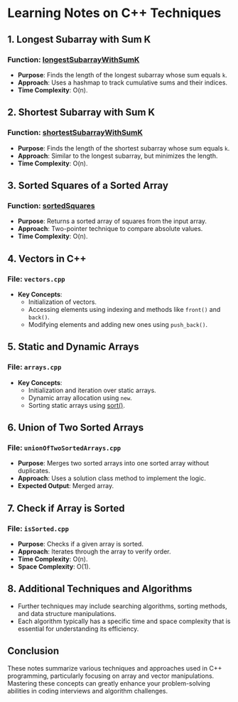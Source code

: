 # Learning Notes on C++ Techniques

## 1. Longest Subarray with Sum K

### Function: [longestSubarrayWithSumK](cci:1://file:///c:/GIT/cPlusPLus/arrays/longestSubArrayWithSumK.cpp:4:0-31:1)
- **Purpose**: Finds the length of the longest subarray whose sum equals `k`.
- **Approach**: Uses a hashmap to track cumulative sums and their indices.
- **Time Complexity**: O(n).

## 2. Shortest Subarray with Sum K

### Function: [shortestSubarrayWithSumK](cci:1://file:///c:/GIT/cPlusPLus/arrays/shortestSubArrayWIthSumK.cpp:5:0-22:1)
- **Purpose**: Finds the length of the shortest subarray whose sum equals `k`.
- **Approach**: Similar to the longest subarray, but minimizes the length.
- **Time Complexity**: O(n).

## 3. Sorted Squares of a Sorted Array

### Function: [sortedSquares](cci:1://file:///c:/GIT/cPlusPLus/arrays/squaredOfSortedArray.cpp:6:0-20:1)
- **Purpose**: Returns a sorted array of squares from the input array.
- **Approach**: Two-pointer technique to compare absolute values.
- **Time Complexity**: O(n).

## 4. Vectors in C++

### File: `vectors.cpp`
- **Key Concepts**:
  - Initialization of vectors.
  - Accessing elements using indexing and methods like `front()` and `back()`.
  - Modifying elements and adding new ones using `push_back()`.
  
## 5. Static and Dynamic Arrays

### File: `arrays.cpp`
- **Key Concepts**:
  - Initialization and iteration over static arrays.
  - Dynamic array allocation using `new`.
  - Sorting static arrays using [sort()](cci:1://file:///c:/GIT/cPlusPLus/arrays/squaredOfSortedArray.cpp:6:0-20:1).

## 6. Union of Two Sorted Arrays

### File: `unionOfTwoSortedArrays.cpp`
- **Purpose**: Merges two sorted arrays into one sorted array without duplicates.
- **Approach**: Uses a solution class method to implement the logic.
- **Expected Output**: Merged array.

## 7. Check if Array is Sorted

### File: `isSorted.cpp`
- **Purpose**: Checks if a given array is sorted.
- **Approach**: Iterates through the array to verify order.
- **Time Complexity**: O(n).
- **Space Complexity**: O(1).

## 8. Additional Techniques and Algorithms
- Further techniques may include searching algorithms, sorting methods, and data structure manipulations.
- Each algorithm typically has a specific time and space complexity that is essential for understanding its efficiency.

## Conclusion
These notes summarize various techniques and approaches used in C++ programming, particularly focusing on array and vector manipulations. Mastering these concepts can greatly enhance your problem-solving abilities in coding interviews and algorithm challenges.